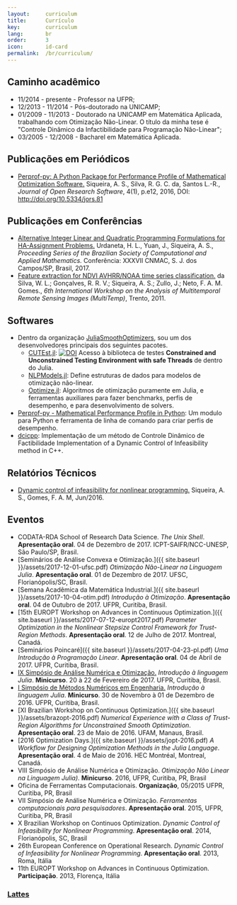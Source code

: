 ```yaml
---
layout:     curriculum
title:      Currículo
key:        curriculum
lang:       br
order:      3
icon:       id-card
permalink:  /br/curriculum/
---
```


## Caminho acadêmico

  - 11/2014 - presente - Professor na UFPR;
  - 12/2013 - 11/2014 - Pós-doutorado na UNICAMP;
  - 01/2009 - 11/2013 - Doutorado na UNICAMP em Matemática Aplicada,
  trabalhando com Otimização Não-Linear. O título da minha tese é
  "Controle Dinâmico da Infactibilidade para Programação Não-Linear";
  - 03/2005 - 12/2008 - Bacharel em Matemática Aplicada.

## Publicações em Periódicos

  - [Perprof-py: A Python Package for Performance Profile of Mathematical
    Optimization Software.](http://doi.org/10.5334/jors.81)
    Siqueira, A. S., Silva, R. G. C. da, Santos L.-R.,
    _Journal of Open Research Software_, 4(1), p.e12, 2016,
    DOI: http://doi.org/10.5334/jors.81

## Publicações em Conferências

  - [Alternative Integer Linear and Quadratic Programming Formulations
    for HA-Assignment Problems.](https://doi.org/10.5540/03.2018.006.01.0311)
    Urdaneta, H. L., Yuan, J., Siqueira, A. S.,
    _Proceeding Series of the Brazilian Society of Computational and
    Applied Mathematics._
    Conferência: XXXVII CNMAC, S. J. dos Campos/SP, Brasil, 2017.
  - [Feature extraction for NDVI AVHRR/NOAA time series
    classification.](http://dx.doi.org/10.1109/Multi-Temp.2011.6005091)
    da Silva, W. L.; Gonçalves, R. R. V.; Siqueira, A. S.; Zullo, J.; Neto, F.
    A. M. Gomes.,
    _6th International Workshop on the Analysis of Multitemporal Remote Sensing
    Images (MultiTemp)_, Trento, 2011.

## Softwares

  - Dentro da organização [JuliaSmoothOptimizers](https://juliasmoothoptimizers.github.io),
    sou um dos desenvolvedores principais dos seguintes pacotes.
    - [CUTEst.jl](https://github.com/JuliaSmoothOptimizers/CUTEst.jl):
      [![DOI](https://zenodo.org/badge/DOI/10.5281/zenodo.1188852.svg)](https://doi.org/10.5281/zenodo.1188852)
      Acesso à biblioteca de testes **Constrained and Unconstrained Testing
      Environment with safe Threads** de dentro do Julia.
    - [NLPModels.jl](https://github.com/JuliaSmoothOptimizers/NLPModels.jl):
      Define estruturas de dados para modelos de otimização não-linear.
    - [Optimize.jl](https://github.com/JuliaSmoothOptimizers/Optimize.jl):
      Algoritmos de otimização puramente em Julia, e ferramentas auxiliares
      para fazer benchmarks, perfis de desempenho, e para desenvolvimento de
      solvers.
  - [Perprof-py - Mathematical Performance Profile in
    Python](https://ufpr-opt.github.io/perprof-py):
    Um modulo para Python e ferramenta de linha de comando para criar perfis de
    desempenho.
  - [dcicpp](https://github.com/abelsiqueira/dcicpp):
    Implementação de um método de Controle Dinâmico de Factibilidade
    Implementation of a Dynamic Control of Infeasibility method in C++.

## Relatórios Técnicos

  - [Dynamic control of infeasibility for nonlinear
    programming.](http://www.ime.unicamp.br/sites/default/files/rp11-16.pdf)
    Siqueira, A. S., Gomes, F. A. M, Jun/2016.

## Eventos

  - CODATA-RDA School of Research Data Science.
    _The Unix Shell_.
    **Apresentação oral**. 04 de Dezembro de 2017. ICPT-SAIFR/NCC-UNESP,
    São Paulo/SP, Brasil.
  - [Seminários de Análise Convexa e Otimização.]({{ site.baseurl }}/assets/2017-12-01-ufsc.pdf)
    _Otimização Não-Linear na Linguagem Julia_.
    **Apresentação oral**. 01 de Dezembro de 2017. UFSC,
    Florianópolis/SC, Brasil.
  - [Semana Acadêmica da Matemática Industrial.]({{ site.baseurl }}/assets/2017-10-04-otim.pdf)
    _Introdução à Otimização_.
    **Apresentação oral**. 04 de Outubro de 2017. UFPR, Curitiba, Brasil.
  - [15th EUROPT Workshop on Advances in Continuous Optimization.]({{ site.baseurl }}/assets/2017-07-12-europt2017.pdf)
    _Parameter Optimization in the Nonlinear Stepsize Control Framework for Trust-Region Methods_.
    **Apresentação oral**. 12 de Julho de 2017. Montreal, Canadá.
  - [Seminários Poincaré]({{ site.baseurl }}/assets/2017-04-23-pl.pdf)
    _Uma Introdução à Programação Linear_.
    **Apresentação oral**. 04 de Abril de 2017. UFPR, Curitiba, Brasil.
  - [IX Simpósio de Análise Numérica e Otimização.](https://github.com/abelsiqueira/julia-simposio2017)
    _Introdução à linguagem Julia_.
    **Minicurso**. 20 à 22 de Fevereiro de 2017. UFPR, Curitiba, Brasil.
  - [I Simpósio de Métodos Numéricos em
    Engenharia.](https://github.com/abelsiqueira/smne-2016-julia)
    _Introdução à linguagem Julia_.
    **Minicurso**. 30 de Novembro à 01 de Dezembro de 2016. UFPR, Curitiba, Brasil.
  - [XI Brazilian Workshop on Continuous Optimization.]({{ site.baseurl
    }}/assets/brazopt-2016.pdf)
    _Numerical Experience with a Class of Trust-Region Algorithms for
    Unconstrained Smooth Optimization_.
    **Apresentação oral**. 23 de Maio de 2016. UFAM, Manaus, Brasil.
  - [2016 Optimization Days.]({{ site.baseurl }}/assets/jopt-2016.pdf)
    _A Workflow for Designing Optimization Methods in the Julia Language_.
    **Apresentação oral**. 4 de Maio de 2016. HEC Montréal, Montreal, Canadá.
  - VIII Simpósio de Análise Numérica e Otimização.
    _Otimização Não Linear na Linguagem Julia)_.
    **Minicurso**. 2016, UFPR, Curitiba, PR, Brasil
  - Oficina de Ferramentas Computacionais. **Organização**, 05/2015
    UFPR, Curitiba, PR, Brasil
  - VII Simpósio de Análise Numérica e Otimização.
    _Ferramentas computacionais para pesquisadores_.
    **Apresentação oral**. 2015, UFPR, Curitiba, PR, Brasil
  - X Brazilian Workshop on Continuos Optimization.
    _Dynamic Control of Infeasibility for Nonlinear Programming_.
    **Apresentação oral**. 2014, Florianópolis, SC, Brasil
  - 26th European Conference on Operational Research.
    _Dynamic Control of Infeasibility for Nonlinear Programming_.
    **Apresentação oral**. 2013, Roma, Itália
  - 11th EUROPT Workshop on Advances in Continuous Optimization.
    **Participação**. 2013, Florença, Itália

### [Lattes](http://lattes.cnpq.br/2986958029448752)

